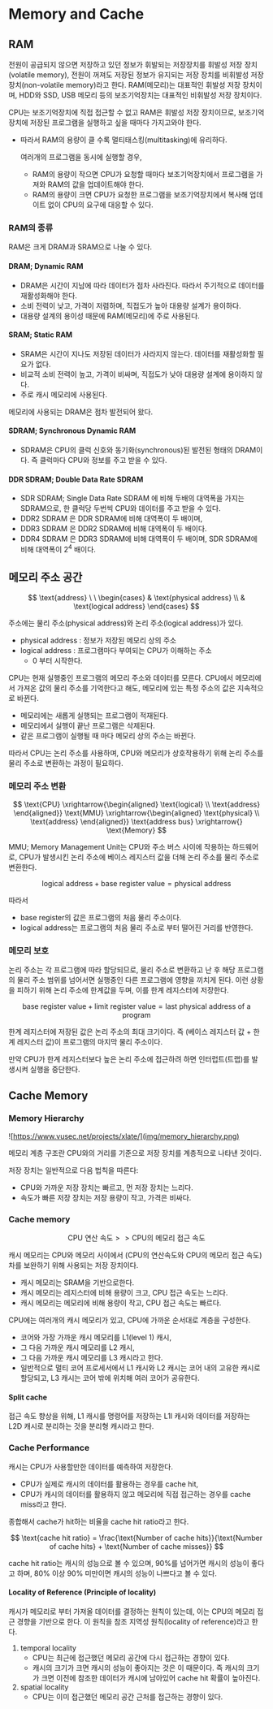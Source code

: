 # Memory and Cache

## RAM

전원이 공급되지 않으면 저장하고 있던 정보가 휘발되는 저장장치를 휘발성 저장 장치(volatile memory), 전원이 꺼져도 저장된 정보가 유지되는 저장 장치를 비휘발성 저장 장치(non-volatile memory)라고 한다. RAM(메모리)는 대표적인 휘발성 저장 장치이며, HDD와 SSD, USB 메모리 등의 보조기억장치는 대표적인 비휘발성 저장 장치이다. 

CPU는 보조기억장치에 직접 접근할 수 없고 RAM은 휘발성 저장 장치이므로, 보조기억장치에 저장된 프로그램을 실행하고 싶을 때마다 가지고와야 한다. 
- 따라서 RAM의 용량이 클 수록 멀티태스킹(multitasking)에 유리하다. 
    
    여러개의 프로그램을 동시에 실행할 경우,
    - RAM의 용량이 작으면 CPU가 요청할 때마다 보조기억장치에서 프로그램을 가져와 RAM의 값을 업데이트해야 한다. 
    - RAM의 용량이 크면 CPU가 요청한 프로그램을 보조기억장치에서 복사해 업데이트 없이 CPU의 요구에 대응할 수 있다.

### RAM의 종류

RAM은 크게 DRAM과 SRAM으로 나눌 수 있다.

#### DRAM; Dynamic RAM
- DRAM은 시간이 지남에 따라 데이터가 점차 사라진다. 따라서 주기적으로 데이터를 재활성화해야 한다. 
- 소비 전력이 낮고, 가격이 저렴하며, 직접도가 높아 대용량 설계가 용이하다.
- 대용량 설계의 용이성 때문에 RAM(메모리)에 주로 사용된다.

#### SRAM; Static RAM
- SRAM은 시간이 지나도 저장된 데이터가 사라지지 않는다. 데이터를 재활성화할 필요가 없다.
- 비교적 소비 전력이 높고, 가격이 비싸며, 직접도가 낮아 대용량 설계에 용이하지 않다.
- 주로 캐시 메모리에 사용된다.

메모리에 사용되는 DRAM은 점차 발전되어 왔다.

#### SDRAM; Synchronous Dynamic RAM
- SDRAM은 CPU의 클럭 신호와 동기화(synchronous)된 발전된 형태의 DRAM이다. 즉 클럭마다 CPU와 정보를 주고 받을 수 있다.

#### DDR SDRAM; Double Data Rate SDRAM
- SDR SDRAM; Single Data Rate SDRAM 에 비해 두배의 대역폭을 가지는 SDRAM으로, 한 클럭당 두번씩 CPU와 데이터를 주고 받을 수 있다.
- DDR2 SDRAM 은 DDR SDRAM에 비해 대역폭이 두 배이며,
- DDR3 SDRAM 은 DDR2 SDRAM에 비해 대역폭이 두 배이다.
- DDR4 SDRAM 은 DDR3 SDRAM에 비해 대역폭이 두 배이며, SDR SDRAM에 비해 대역폭이 $2^4$ 배이다. 

## 메모리 주소 공간

$$
\text{address} \ \ 
\begin{cases}
    & \text{physical address}  \\ 
    & \text{logical address}
\end{cases}
$$

주소에는 물리 주소(physical address)와 논리 주소(logical address)가 있다. 
- physical address : 정보가 저장된 메모리 상의 주소
- logical address : 프로그램마다 부여되는 CPU가 이해하는 주소
    - 0 부터 시작한다.

CPU는 현재 실행중인 프로그램의 메모리 주소와 데이터를 모른다. CPU에서 메모리에서 가져온 값의 물리 주소를 기억한다고 해도, 메모리에 있는 특정 주소의 값은 지속적으로 바뀐다.
- 메모리에는 새롭게 실행되는 프로그램이 적재된다.
- 메모리에서 실행이 끝난 프로그램은 삭제된다.
- 같은 프로그램이 실행될 때 마다 메모리 상의 주소는 바뀐다.

따라서 CPU는 논리 주소를 사용하며, CPU와 메모리가 상호작용하기 위해 논리 주소를 물리 주소로 변환하는 과정이 필요하다.

### 메모리 주소 변환

$$
\text{CPU} \xrightarrow{\begin{aligned} \text{logical} \\ \text{address} \end{aligned}} \text{MMU} \xrightarrow{\begin{aligned} \text{physical} \\ \text{address} \end{aligned}} \text{address bus} \xrightarrow{} \text{Memory}
$$

MMU; Memory Management Unit는 CPU와 주소 버스 사이에 작용하는 하드웨어로, CPU가 발생시킨 논리 주소에 베이스 레지스터 값을 더해 논리 주소를 물리 주소로 변환한다.

$$
\text{logical address} + \text{base register value} = \text{physical address}
$$

따라서 
- base register의 값은 프로그램의 처음 물리 주소이다. 
- logical address는 프로그램의 처음 물리 주소로 부터 떨어진 거리를 반영한다.

### 메모리 보호

논리 주소는 각 프로그램에 따라 할당되므로, 물리 주소로 변환하고 난 후 해당 프로그램의 물리 주소 범위를 넘어서면 실행중인 다른 프로그램에 영향을 끼치게 된다. 이런 상황을 피하기 위해 논리 주소에 한계값을 두며, 이를 한계 레지스터에 저장한다.

$$
\text{base register value} + \text{limit register value} = \text{last physical address of a program}
$$

한계 레지스터에 저장된 값은 논리 주소의 최대 크기이다. 즉 (베이스 레지스터 값 + 한계 레지스터 값)이 프로그램의 마지막 물리 주소이다. 

만약 CPU가 한계 레지스터보다 높은 논리 주소에 접근하려 하면 인터럽트(트랩)를 발생시켜 실행을 중단한다.

## Cache Memory

### Memory Hierarchy

![https://www.vusec.net/projects/xlate/](img/memory_hierarchy.png)

메모리 계층 구조란 CPU와의 거리를 기준으로 저장 장치를 계층적으로 나타낸 것이다. 

저장 장치는 일반적으로 다음 법칙을 따른다:
- CPU와 가까운 저장 장치는 빠르고, 먼 저장 장치는 느리다.
- 속도가 빠른 저장 장치는 저장 용량이 작고, 가격은 비싸다.

### Cache memory

$$
\text{CPU 연산 속도} >> \text{CPU의 메모리 접근 속도}
$$

캐시 메모리는 CPU와 메모리 사이에서 (CPU의 연산속도와 CPU의 메모리 접근 속도) 차를 보완하기 위해 사용되는 저장 장치이다. 
- 캐시 메모리는 SRAM을 기반으로한다.
- 캐시 메모리는 레지스터에 비해 용량이 크고, CPU 접근 속도는 느리다.
- 캐시 메모리는 메모리에 비해 용량이 작고, CPU 접근 속도는 빠르다.

CPU에는 여러개의 캐시 메모리가 있고, CPU에 가까운 순서대로 계층을 구성한다. 
- 코어와 가장 가까운 캐시 메모리를 L1(level 1) 캐시, 
- 그 다음 가까운 캐시 메모리를 L2 캐시, 
- 그 다음 가까운 캐시 메모리를 L3 캐시라고 한다.
- 일반적으로 멀티 코어 프로세서에서 L1 캐시와 L2 캐시는 코어 내의 고유한 캐시로 할당되고, L3 캐시는 코어 밖에 위치해 여러 코어가 공유한다.

#### Split cache
접근 속도 향상을 위해, L1 캐시를 명령어를 저장하는 L1l 캐시와 데이터를 저장하는 L2D 캐시로 분리하는 것을 분리형 캐시라고 한다.

### Cache Performance

캐시는 CPU가 사용할만한 데이터를 예측하여 저장한다. 
- CPU가 실제로 캐시의 데이터를 활용하는 경우를 cache hit,
- CPU가 캐시의 데이터를 활용하지 않고 메모리에 직접 접근하는 경우를 cache miss라고 한다. 

종합해서 cache가 hit하는 비율을 cache hit ratio라고 한다.

$$
\text{cache hit ratio} = \frac{\text{Number of cache hits}}{\text{Number of cache hits} + \text{Number of cache misses}}
$$

cache hit ratio는 캐시의 성능으로 볼 수 있으며, 90%를 넘어가면 캐시의 성능이 좋다고 하며, 80% 이상 90% 미만이면 캐시의 성능이 나쁘다고 볼 수 있다. 

#### Locality of Reference (Principle of locality)
캐시가 메모리로 부터 가져올 데이터를 결정하는 원칙이 있는데, 이는 CPU의 메모리 접근 경향을 기반으로 한다. 이 원칙을 참조 지역성 원칙(locality of reference)라고 한다.

1. temporal locality
    - CPU는 최근에 접근했던 메모리 공간에 다시 접근하는 경향이 있다.
    - 캐시의 크기가 크면 캐시의 성능이 좋아지는 것은 이 때문이다. 즉 캐시의 크기가 크면 이전에 참조한 데이터가 캐시에 남아있어 cache hit 확률이 높아진다.
2. spatial locality
    - CPU는 이미 접근했던 메모리 공간 근처를 접근하는 경향이 있다.
